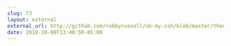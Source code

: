```yaml
---
slug: 73
layout: external
external_url: http://github.com/robbyrussell/oh-my-zsh/blob/master/themes/kennethreitz.zsh-theme
date: 2010-10-08T13:40:50-05:00
---
```

